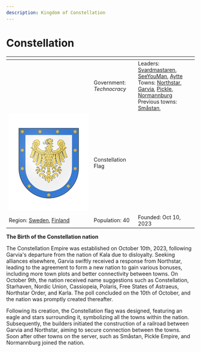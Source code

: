 ```yaml
---
description: Kingdom of Constellation
---
```


# Constellation

<table data-view="cards"><thead><tr><th></th><th></th><th></th></tr></thead><tbody><tr><td></td><td>Government: <em>Technocracy</em></td><td>Leaders: <a href="../../towns/sweden-region/northstar/northstar-residents/svardmastaren.md">Svardmastaren</a>, <a href="../../towns/sweden-region/northstar/northstar-residents/seeyouman.md">SeeYouMan</a>, <a href="../../towns/finland-region/garvia/garvian-residents/aytte.md">Aytte</a><br>Towns: <a href="../../towns/sweden-region/northstar/">Northstar</a>, <a href="../../towns/finland-region/garvia/">Garvia</a>, <a href="../../towns/other-regions/pickle.md">Pickle</a>, <a href="../../towns/finland-region/normannburg/">Normannburg</a><br>Previous towns: <a href="../../towns/sweden-region/smastan-knapplann.md">Småstan</a>, </td></tr><tr><td><img src="../../../.gitbook/assets/armoria_2023-10-10-18-03-00.png" alt="" data-size="original"></td><td>         Constellation Flag</td><td></td></tr><tr><td>Region: <a href="../../towns/sweden-region/">Sweden</a>, <a href="../../towns/finland-region/">Finland</a></td><td>Population: 40</td><td>Founded: Oct 10, 2023</td></tr></tbody></table>

**The Birth of the Constellation nation**

The Constellation Empire was established on October 10th, 2023, following Garvia's departure from the nation of Kala due to disloyalty. Seeking alliances elsewhere, Garvia swiftly received a response from Northstar, leading to the agreement to form a new nation to gain various bonuses, including more town plots and better connectivity between towns. On October 9th, the nation received name suggestions such as Constellation, Starhaven, Nordic Union, Cassiopeia, Polaris, Free States of Astraeus, Northstar Order, and Karla. The poll concluded on the 10th of October, and the nation was promptly created thereafter.

Following its creation, the Constellation flag was designed, featuring an eagle and stars surrounding it, symbolizing all the towns within the nation. Subsequently, the builders initiated the construction of a railroad between Garvia and Northstar, aiming to secure connection between the towns. Soon after other towns on the server, such as Småstan, Pickle Empire, and Normannburg joined the nation.
